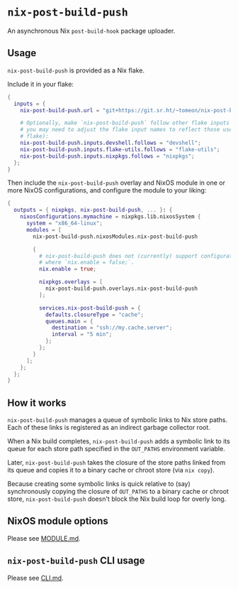 # `nix-post-build-push`

An asynchronous Nix `post-build-hook` package uploader.

## Usage

`nix-post-build-push` is provided as a Nix flake.

Include it in your flake:

```nix
{
  inputs = {
    nix-post-build-push.url = "git+https://git.sr.ht/~tomeon/nix-post-build-push";

    # Optionally, make `nix-post-build-push` follow other flake inputs (note that
    # you may need to adjust the flake input names to reflect those used by your
    # flake):
    nix-post-build-push.inputs.devshell.follows = "devshell";
    nix-post-build-push.inputs.flake-utils.follows = "flake-utils";
    nix-post-build-push.inputs.nixpkgs.follows = "nixpkgs";
  };
}
```

Then include the `nix-post-build-push` overlay and NixOS module in one or more
NixOS configurations, and configure the module to your liking:

```nix
{
  outputs = { nixpkgs, nix-post-build-push, ... }: {
    nixosConfigurations.mymachine = nixpkgs.lib.nixosSystem {
      system = "x86_64-linux";
      modules = [
        nix-post-build-push.nixosModules.nix-post-build-push

        {
          # nix-post-build-push does not (currently) support configurations
          # where `nix.enable = false;`.
          nix.enable = true;

          nixpkgs.overlays = [
            nix-post-build-push.overlays.nix-post-build-push
          ];

          services.nix-post-build-push = {
            defaults.closureType = "cache";
            queues.main = {
              destination = "ssh://my.cache.server";
              interval = "5 min";
            };
          };
        }
      ];
    };
  };
}
```

## How it works

`nix-post-build-push` manages a queue of symbolic links to Nix store paths.
Each of these links is registered as an indirect garbage collector root.

When a Nix build completes, `nix-post-build-push` adds a symbolic link to its
queue for each store path specified in the `OUT_PATHS` environment variable.

Later, `nix-post-build-push` takes the closure of the store paths linked from
its queue and copies it to a binary cache or chroot store (via `nix copy`).

Because creating some symbolic links is quick relative to (say) synchronously
copying the closure of `OUT_PATHS` to a binary cache or chroot store,
`nix-post-build-push` doesn't block the Nix build loop for overly long.

## NixOS module options

Please see [MODULE.md](MODULE.md).

## `nix-post-build-push` CLI usage

Please see [CLI.md](CLI.md).
